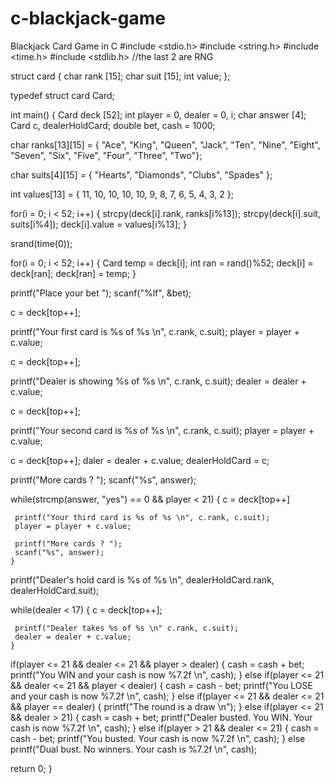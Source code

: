 # c-blackjack-game
Blackjack Card Game in C
#include <stdio.h>
#include <string.h>
#include <time.h>
#include <stdlib.h> //the last 2 are RNG

struct card
{ char rank [15];
  char suit [15];
  int value;
};

typedef struct card Card;

int main()
{ Card deck [52];
  int player = 0, dealer = 0, i;
  char answer [4];
  Card c, dealerHoldCard;
  double bet, cash = 1000;
 
  char ranks[13][15] = { "Ace", "King", "Queen", "Jack",
                         "Ten", "Nine", "Eight", "Seven",
                         "Six", "Five", "Four", "Three",
                         "Two"};
 
  char suits[4][15] = { "Hearts", "Diamonds", "Clubs", "Spades" };
 
  int values[13] = { 11, 10, 10, 10, 10, 9, 8, 7, 6, 5, 4, 3, 2 };
 
  for(i = 0; i < 52; i++)
   { strcpy(deck[i].rank, ranks[i%13]);
     strcpy(deck[i].suit, suits[i%4]);
     deck[i].value = values[i%13];
    }
 
  srand(time(0));
  
  for(i = 0; i < 52; i++)
  { Card temp = deck[i];
    int ran = rand()%52;
    deck[i] = deck[ran];
    deck[ran] = temp;
   }
  
  printf("Place your bet ");
  scanf("%lf", &bet);
 
  c = deck[top++];
 
  printf("Your first card is %s of %s \n", c.rank, c.suit);
  player = player + c.value;
 
  c = deck[top++];
 
  printf("Dealer is showing %s of %s \n", c.rank, c.suit);
  dealer = dealer + c.value;
 
  c = deck[top++];
 
  printf("Your second card is %s of %s \n", c.rank, c.suit);
  player = player + c.value;
 
  c = deck[top++];
  daler = dealer + c.value;
  dealerHoldCard = c;
 
  printf("More cards ? ");
  scanf("%s", answer);
 
  while(strcmp(answer, "yes") == 0 && player < 21)
   { c = deck[top++]
    
     printf("Your third card is %s of %s \n", c.rank, c.suit);
     player = player + c.value;
    
     printf("More cards ? ");
     scanf("%s", answer);
    }
 
  printf("Dealer's hold card is %s of %s \n", dealerHoldCard.rank, dealerHoldCard.suit);
 
  while(dealer < 17)
   { c = deck[top++];
    
     printf("Dealer takes %s of %s \n" c.rank, c.suit);
     dealer = dealer + c.value;
    }
   
  if(player <= 21 && dealer <= 21 && player > dealer)
   { cash = cash + bet;
     printf("You WIN and your cash is now %7.2f \n", cash);
    }
  else if(player <= 21 && dealer <= 21 && player < dealer)
   { cash = cash - bet;
     printf("You LOSE and your cash is now %7.2f \n", cash);
    }
  else if(player <= 21 && dealer <= 21 && player == dealer)
   { printf("The round is a draw \n"); }
  else if(player <= 21 && dealer > 21)
   { cash = cash + bet;
     printf("Dealer busted. You WIN. Your cash is now %7.2f \n", cash);
    }
  else if(player > 21 && dealer <= 21)
   { cash = cash - bet;
     printf("You busted. Your cash is now %7.2f \n", cash);
    }
  else
    printf("Dual bust. No winners. Your cash is %7.2f \n", cash);
   
  return 0;
 }
